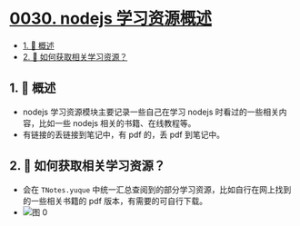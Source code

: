 # [0030. nodejs 学习资源概述](https://github.com/Tdahuyou/TNotes.nodejs/tree/main/notes/0030.%20nodejs%20%E5%AD%A6%E4%B9%A0%E8%B5%84%E6%BA%90%E6%A6%82%E8%BF%B0)

<!-- region:toc -->

- [1. 📒 概述](#1--概述)
- [2. 🤔 如何获取相关学习资源？](#2--如何获取相关学习资源)

<!-- endregion:toc -->

## 1. 📒 概述

- nodejs 学习资源模块主要记录一些自己在学习 nodejs 时看过的一些相关内容，比如一些 nodejs 相关的书籍、在线教程等。
- 有链接的丢链接到笔记中，有 pdf 的，丢 pdf 到笔记中。

## 2. 🤔 如何获取相关学习资源？

- 会在 `TNotes.yuque` 中统一汇总查阅到的部分学习资源，比如自行在网上找到的一些相关书籍的 pdf 版本，有需要的可自行下载。
- ![图 0](https://cdn.jsdelivr.net/gh/Tdahuyou/imgs@main/2025-04-02-23-30-28.png)
